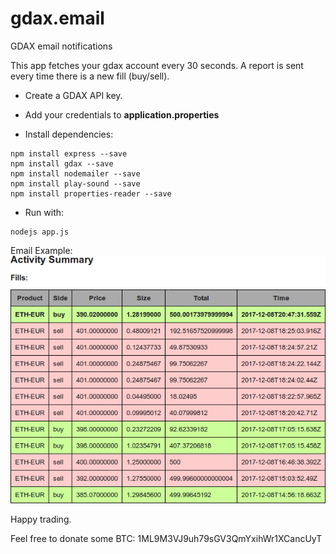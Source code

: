 # gdax.email
GDAX email notifications

This app fetches your gdax account every 30 seconds. A report is sent every time there is a new fill (buy/sell).

* Create a GDAX API key.

* Add your credentials to **application.properties** 

* Install dependencies:
```
npm install express --save
npm install gdax --save
npm install nodemailer --save
npm install play-sound --save
npm install properties-reader --save
```

* Run with:
```
nodejs app.js
```

Email Example:
![alt text](https://raw.githubusercontent.com/hdlopesrocha/gdax.email/master/img.png)


Happy trading.

Feel free to donate some BTC:
1ML9M3VJ9uh79sGV3QmYxihWr1XCancUyT

